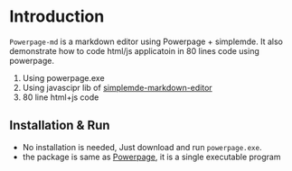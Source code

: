 # Introduction

``Powerpage-md`` is a markdown editor using Powerpage + simplemde. It also demonstrate how to code html/js applicatoin in 80 lines code using powerpage.

1. Using powerpage.exe
2. Using javascipr lib of [simplemde-markdown-editor](https://github.com/sparksuite/simplemde-markdown-editor)
3. 80 line html+js code


## Installation & Run

* No installation is needed, Just download and run ``powerpage.exe``.
* the package is same as [Powerpage](https://github.com/casualwriter/powerpage), it is a single executable program

